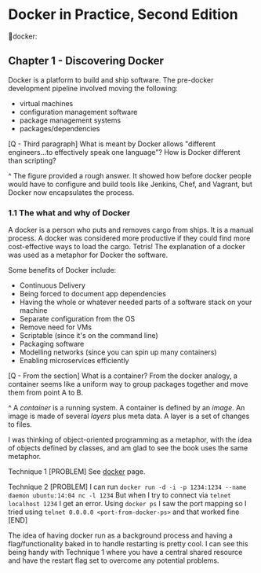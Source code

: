 # Docker in Practice, Second Edition
:book:docker:


## Chapter 1 - Discovering Docker
Docker is a platform to build and ship software.
The pre-docker development pipeline involved moving the following:
- virtual machines
- configuration management software
- package management systems
- packages/dependencies

[Q - Third paragraph] What is meant by Docker allows "different engineers...to effectively speak one language"? How is Docker different than scripting?

^ The figure provided a rough answer. It showed how before docker people would have to configure and build tools like Jenkins, Chef, and Vagrant, but Docker now encapsulates the process.

### 1.1 The what and why of Docker
A docker is a person who puts and removes cargo from ships.
It is a manual process.
A docker was considered more productive if they could find more cost-effective ways to load the cargo.
Tetris!
The explanation of a docker was used as a metaphor for Docker the software.

Some benefits of Docker include:
- Continuous Delivery
- Being forced to document app dependencies
- Having the whole or whatever needed parts of a software stack on your machine
- Separate configuration from the OS
- Remove need for VMs
- Scriptable (since it's on the command line)
- Packaging software
- Modelling networks (since you can spin up many containers)
- Enabling microservices efficiently

[Q - From the section] What is a container? From the docker analogy, a container seems like a uniform way to group packages together and move them from point A to B.

^ A *container* is a running system.
A container is defined by an *image*.
An image is made of several *layers* plus meta data.
A layer is a set of changes to files.

I was thinking of object-oriented programming as a metaphor, with the idea of objects defined by classes, and am glad to see the book uses the same metaphor.

Technique 1
[PROBLEM]
See [docker](docker.md) page.

Technique 2
[PROBLEM]
I can run `docker run -d -i -p 1234:1234 --name daemon ubuntu:14:04 nc -l 1234`
But when I try to connect via `telnet localhost 1234` I get an error.
Using `docker ps` I saw the port mapping so I tried using `telnet 0.0.0.0 <port-from-docker-ps>` and that worked fine
[END]

The idea of having docker run as a background process and having a flag/functionality baked in to handle restarting is pretty cool. I can see this being handy with Technique 1 where you have a central shared resource and have the restart flag set to overcome any potential problems.
